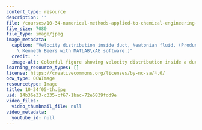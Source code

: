 ```yaml
---
content_type: resource
description: ''
file: /courses/10-34-numerical-methods-applied-to-chemical-engineering-fall-2005/14b36e33c335cf671bac72e6839fdd9e_10-34f05-th.jpg
file_size: 7080
file_type: image/jpeg
image_metadata:
  caption: "Velocity distribution inside duct, Newtonian fluid. (Produced by Professor\
    \ Kenneth Beers with MATLAB\xAE software.)"
  credit: ''
  image-alt: Colorful figure showing velocity distribution inside a duct.
learning_resource_types: []
license: https://creativecommons.org/licenses/by-nc-sa/4.0/
ocw_type: OCWImage
resourcetype: Image
title: 10-34f05-th.jpg
uid: 14b36e33-c335-cf67-1bac-72e6839fdd9e
video_files:
  video_thumbnail_file: null
video_metadata:
  youtube_id: null
---
```

